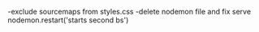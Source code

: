 
-exclude sourcemaps from styles.css
-delete nodemon file and fix serve nodemon.restart('starts second bs')
